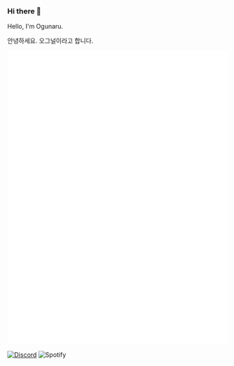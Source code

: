 ### Hi there 👋

Hello, I'm Ogunaru.

안녕하세요. 오그널이라고 합니다.

![Metrics](/github-metrics.svg)

[![Discord](https://discord-profile.fern.moe/discord/180889709029883905)](https://discordapp.com/users/180889709029883905)
![Spotify](https://discord-profile.fern.moe/spotify/180889709029883905)
